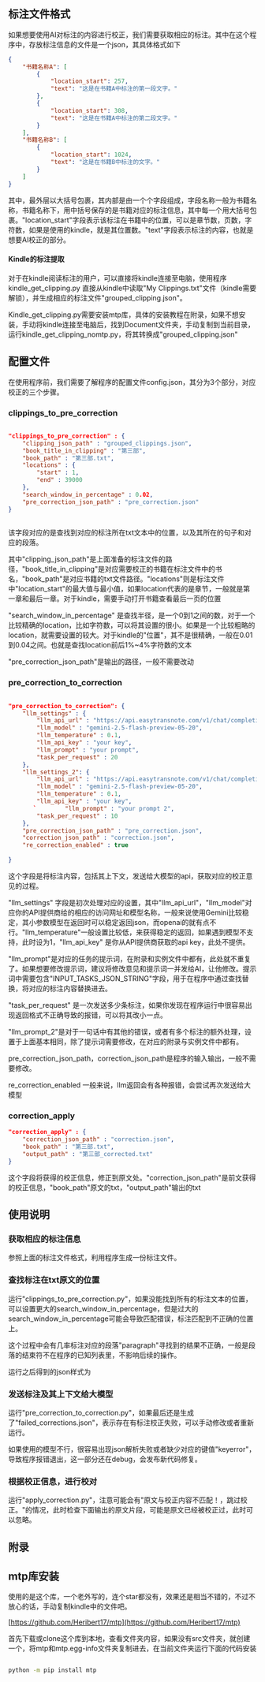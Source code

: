 ## 标注文件格式

如果想要使用AI对标注的内容进行校正，我们需要获取相应的标注。其中在这个程序中，存放标注信息的文件是一个json，其具体格式如下

```json
{
    "书籍名称A": [
        {
            "location_start": 257,
            "text": "这是在书籍A中标注的第一段文字。"
        },
        {
            "location_start": 308,
            "text": "这是在书籍A中标注的第二段文字。"
        }
    ],
    "书籍名称B": [
        {
            "location_start": 1024,
            "text": "这是在书籍B中标注的文字。"
        }
    ]
}
```

其中，最外层以大括号包裹，其内部是由一个个字段组成，字段名称一般为书籍名称，书籍名称下，用中括号保存的是书籍对应的标注信息，其中每一个用大括号包裹。"location_start"字段表示该标注在书籍中的位置，可以是章节数，页数，字符数，如果是使用的kindle，就是其位置数。"text"字段表示标注的内容，也就是想要AI校正的部分。

#### Kindle的标注提取

对于在kindle阅读标注的用户，可以直接将kindle连接至电脑，使用程序 kindle_get_clipping.py 直接从kindle中读取"My Clippings.txt"文件（kindle需要解锁），并生成相应的标注文件"grouped_clipping.json"。



Kindle\_get\_clipping.py需要安装mtp库，具体的安装教程在附录，如果不想安装，手动将kindle连接至电脑后，找到Document文件夹，手动复制到当前目录，运行kindle\_get\_clipping\_nomtp.py，将其转换成"grouped\_clipping.json"

## 配置文件

在使用程序前，我们需要了解程序的配置文件config.json，其分为3个部分，对应校正的三个步骤。

### clippings_to_pre_correction

```json

"clippings_to_pre_correction" : {
    "clipping_json_path" : "grouped_clippings.json",
    "book_title_in_clipping" : "第三部",
    "book_path" : "第三部.txt",
    "locations" : {
        "start" : 1,
        "end" : 39000
    },
    "search_window_in_percentage" : 0.02,
    "pre_correction_json_path" : "pre_correction.json"
}
 
```

该字段对应的是查找到对应的标注所在txt文本中的位置，以及其所在的句子和对应的段落。



其中"clipping\_json\_path"是上面准备的标注文件的路径，"book\_title\_in\_clipping"是对应需要校正的书籍在标注文件中的书名，"book\_path"是对应书籍的txt文件路径。"locations"则是标注文件中"location\_start"的最大值与最小值，如果location代表的是章节，一般就是第一章和最后一章。对于kindle，需要手动打开书籍查看最后一页的位置



"search\_window\_in\_percentage" 是查找半径，是一个0到1之间的数，对于一个比较精确的location，比如字符数，可以将其设置的很小。如果是一个比较粗略的location，就需要设置的较大。对于kindle的"位置"，其不是很精确，一般在0.01到0.04之间。也就是查找location前后1%~4%字符数的文本



"pre_correction_json_path"是输出的路径，一般不需要改动

### pre_correction_to_correction

```json

"pre_correction_to_correction": {
    "llm_settings" : {
        "llm_api_url" : "https://api.easytransnote.com/v1/chat/completions",
        "llm_model" : "gemini-2.5-flash-preview-05-20",
        "llm_temperature" : 0.1,
        "llm_api_key" : "your key",
        "llm_prompt" : "your prompt",
        "task_per_request" : 20
    },
    "llm_settings_2": {
        "llm_api_url" : "https://api.easytransnote.com/v1/chat/completions",
        "llm_model" : "gemini-2.5-flash-preview-05-20",
        "llm_temperature" : 0.1,
        "llm_api_key" : "your key",
       `        "llm_prompt" : "your prompt 2",
        "task_per_request" : 10 
    },
    "pre_correction_json_path" : "pre_correction.json",
    "correction_json_path" : "correction.json",
    "re_correction_enabled" : true
    
}
```

这个字段是将标注内容，包括其上下文，发送给大模型的api，获取对应的校正意见的过程。



"llm_settings" 字段是初次处理对应的设置，其中"llm_api_url"，"llm_model"对应你的API提供商给的相应的访问网址和模型名称，一般来说使用Gemini比较稳定，其小参数模型在返回时可以稳定返回json，而openai的就有点不行。"llm_temperature"一般设置比较低，来获得稳定的返回，如果遇到模型不支持，此时设为1，"llm_api_key" 是你从API提供商获取的api key，此处不提供。



"llm_prompt"是对应的任务的提示词，在附录和实例文件中都有，此处就不重复了。如果想要修改提示词，建议将修改意见和提示词一并发给AI，让他修改。提示词中需要包含"INPUT_TASKS_JSON_STRING"字段，用于在程序中通过查找替换，将对应的标注内容替换进去。



"task_per_request" 是一次发送多少条标注，如果你发现在程序运行中很容易出现返回格式不正确导致的报错，可以将其改小一点。



"llm_prompt_2"是对于一句话中有其他的错误，或者有多个标注的额外处理，设置于上面基本相同，除了提示词需要修改，在对应的附录与实例文件中都有。



pre_correction_json_path，correction_json_path是程序的输入输出，一般不需要修改。



re_correction_enabled 一般来说，llm返回会有各种报错，会尝试再次发送给大模型

### correction_apply

```json
"correction_apply" : {
    "correction_json_path" : "correction.json",
    "book_path" : "第三部.txt",
    "output_path" : "第三部_corrected.txt"
}
```

这个字段将获得的校正信息，修正到原文处。"correction\_json\_path"是前文获得的校正信息，"book\_path"原文的txt，"output\_path"输出的txt

## 使用说明

### 获取相应的标注信息

参照上面的标注文件格式，利用程序生成一份标注文件。

### 查找标注在txt原文的位置

运行"clippings_to_pre_correction.py"，如果没能找到所有的标注文本的位置，可以设置更大的search_window_in_percentage，但是过大的search_window_in_percentage可能会导致匹配错误，标注匹配到不正确的位置上。



这个过程中会有几率标注对应的段落"paragraph"寻找到的结果不正确，一般是段落的结束符不在程序的已知列表里，不影响后续的操作。

运行之后得到的json样式为



### 发送标注及其上下文给大模型

运行"pre_correction_to_correction.py"，如果最后还是生成了"failed_corrections.json"，表示存在有标注校正失败，可以手动修改或者重新运行。

如果使用的模型不行，很容易出现json解析失败或者缺少对应的键值"keyerror"，导致程序报错退出，这一部分还在debug，会发布新代码修复。

### 根据校正信息，进行校对

运行"apply\_correction.py"，注意可能会有"原文与校正内容不匹配！，跳过校正。"的情况，此时检查下面输出的原文片段，可能是原文已经被校正过，此时可以忽略。

## 附录

## mtp库安装

使用的是这个库，一个老外写的，连个star都没有，效果还是相当不错的，不过不放心的话，手动复制kindle中的文件吧。

[https://github.com/Heribert17/mtp](https://github.com/Heribert17/mtp)

首先下载或clone这个库到本地，查看文件夹内容，如果没有src文件夹，就创建一个，将mtp和mtp.egg-info文件夹复制进去，在当前文件夹运行下面的代码安装

```bash

python -m pip install mtp
```
